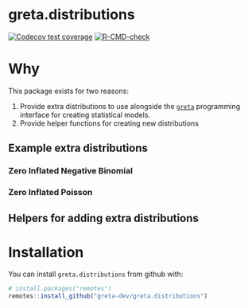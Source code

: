 
<!-- README.md is generated from README.Rmd. Please edit that file -->

# greta.distributions

<!-- badges: start -->
<!-- once you've signed into travis and set it to wath your new repository, you can edit the following badges to point to your repo -->

[![Codecov test
coverage](https://codecov.io/gh/greta-dev/greta.distributions/branch/master/graph/badge.svg)](https://codecov.io/gh/greta-dev/greta.distributions?branch=master)
[![R-CMD-check](https://github.com/njtierney/greta.distributions/workflows/R-CMD-check/badge.svg)](https://github.com/njtierney/greta.distributions/actions)
<!-- badges: end -->

# Why

This package exists for two reasons:

1.  Provide extra distributions to use alongside the
    [`greta`](https://greta-stats.org/) programming interface for
    creating statistical models.
2.  Provide helper functions for creating new distributions

## Example extra distributions

### Zero Inflated Negative Binomial

### Zero Inflated Poisson

## Helpers for adding extra distributions

# Installation

You can install `greta.distributions` from github with:

``` r
# install.packages("remotes")
remotes::install_github("greta-dev/greta.distributions")
```
